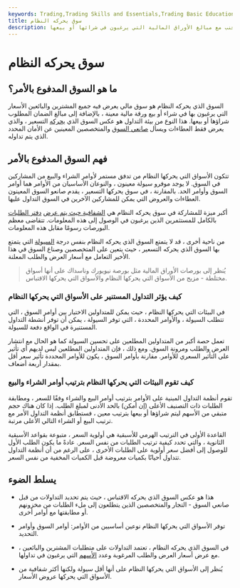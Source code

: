 ```yaml
---
keywords: Trading,Trading Skills and Essentials,Trading Basic Education,Trading Skills
title: سوق يحركه النظام
description: السوق الذي يحركه النظام هو المكان الذي يعرض فيه المشترون والبائعون أسعار الشراء أو البيع المقصودة ، جنبًا إلى جنب مع مبالغ الأوراق المالية التي يرغبون في شرائها أو بيعها.
---
```


# سوق يحركه النظام
## ما هو السوق المدفوع بالأمر؟

السوق الذي يحركه النظام هو سوق مالي يعرض فيه جميع المشترين والبائعين الأسعار التي يرغبون بها في شراء أو بيع ورقة مالية معينة ، بالإضافة إلى مبالغ الضمان المطلوب شراؤها أو بيعها. هذا النوع من بيئة التداول هو عكس السوق الذي [يحركه](/quotedriven) التسعير ، والذي يعرض فقط العطاءات ويسأل [صانعي السوق](/designated-market-maker-dmm) والمتخصصين المعينين عن الأمان المحدد الذي يتم تداوله.

## فهم السوق المدفوع بالأمر

تتكون الأسواق التي يحركها النظام من تدفق مستمر لأوامر الشراء والبيع من المشاركين في السوق. لا يوجد موفرو سيولة معينون ، والنوعان الأساسيان من الأوامر هما أوامر السوق وأوامر الحد. بالمقارنة ، في سوق يحركها التسعير ، يقدم صانعو السوق المعينون العطاءات والعروض التي يمكن للمشاركين الآخرين في السوق التداول عليها.

أكبر ميزة للمشاركة في سوق يحركه النظام هي [الشفافية حيث يتم عرض](/transparency) [دفتر الطلبات](/order-book) بالكامل للمستثمرين الذين يرغبون في الوصول إلى هذه المعلومات. تتقاضى معظم البورصات رسومًا مقابل هذه المعلومات.

من ناحية أخرى ، قد لا يتمتع السوق الذي يحركه النظام بنفس درجة [السيولة](/liquidity) التي يتمتع بها السوق الذي يحركه التسعير ، حيث يتعين على المتخصصين وصناع السوق في هذا الأخير التعامل مع أسعار العرض والطلب المعلنة.

> يُنظر إلى بورصات الأوراق المالية مثل بورصة نيويورك وناسداك على أنها أسواق مختلطة - مزيج من الأسواق التي يحركها النظام والأسواق التي يحركها الاقتباس.

>

### كيف يؤثر التداول المستنير على الأسواق التي يحركها النظام

في البيئات التي يحركها النظام ، حيث يمكن للمتداولين الاختيار بين أوامر السوق ، التي تتطلب السيولة ، والأوامر المحددة ، التي توفر السيولة ، يمكن أن توفر أنشطة التداول المستنيرة في الواقع دفعة للسيولة.

تعمل حصة أكبر من المتداولين المطلعين على تحسين السيولة كما هو الحال مع انتشار العرض والطلب ومرونة السوق. ومع ذلك ، فإن المتداولين المطلعين ليس لديهم أي تأثير على التأثير السعري للأوامر. مقارنة بأوامر السوق ، يكون للأوامر المحددة تأثير سعر أقل بمقدار أربعة أضعاف.

### كيف تقوم البيئات التي يحركها النظام بترتيب أوامر الشراء والبيع

تقوم أنظمة التداول المبنية على الأوامر بترتيب أوامر البيع والشراء وفقًا للسعر ، ومطابقة الطلبات ذات التصنيف الأعلى (إن أمكن) بالحد الأدنى لمبلغ الطلب. إذا كان هناك حجم متبقي من الأسهم ليتم شراؤها أو بيعها بترتيب معين ، فستطابق أنظمة التداول الأمر مع ترتيب البيع أو الشراء التالي الأعلى مرتبة.

القاعدة الأولى في الترتيب الهرمي للأسبقية هي أولوية السعر ، متبوعة بقواعد الأسبقية الثانوية ، والتي تحدد كيفية ترتيب الطلبات من نفس السعر. عادةً ما يكون الطلب الأول للوصول إلى أفضل سعر أولوية على الطلبات الأخرى ، على الرغم من أن أنظمة التداول تتداول أحيانًا بكميات معروضة قبل الكميات المخفية من نفس السعر.

## يسلط الضوء

- هذا هو عكس السوق الذي يحركه الاقتباس ، حيث يتم تحديد التداولات من قبل صانعي السوق - التجار والمتخصصين الذين يتطلعون إلى ملء الطلبات من مخزونهم أو مطابقتها مع أوامر أخرى.

- توفر الأسواق التي يحركها النظام نوعين أساسيين من الأوامر: أوامر السوق وأوامر التحديد.

- في السوق الذي يحركه النظام ، تعتمد التداولات على متطلبات المشترين والبائعين ، مع عرض أسعار العرض والطلب المرغوبة وعدد [الأسهم](/shares) التي يرغبون في تداولها.

- يُنظر إلى الأسواق التي يحركها النظام على أنها أقل سيولة ولكنها أكثر شفافية من الأسواق التي يحركها عروض الأسعار.

